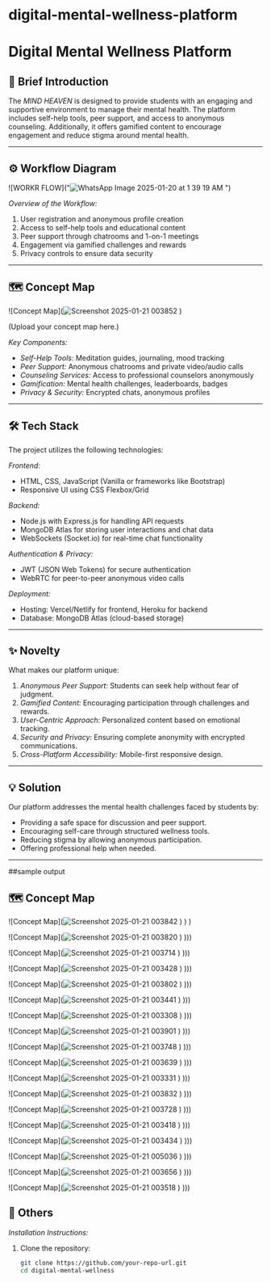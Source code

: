# digital-mental-wellness-platform
# Digital Mental Wellness Platform

## 📖 Brief Introduction  
The *MIND HEAVEN* is designed to provide students with an engaging and supportive environment to manage their mental health. The platform includes self-help tools, peer support, and access to anonymous counseling. Additionally, it offers gamified content to encourage engagement and reduce stigma around mental health.

---

## ⚙️ Workflow Diagram  
![WORKR FLOW]("![WhatsApp Image 2025-01-20 at 1 39 19 AM](https://github.com/user-attachments/assets/9216b549-f054-4a63-bd89-a06528ebc52a)
")

*Overview of the Workflow:*  
1. User registration and anonymous profile creation  
2. Access to self-help tools and educational content  
3. Peer support through chatrooms and 1-on-1 meetings  
4. Engagement via gamified challenges and rewards  
5. Privacy controls to ensure data security  

---

## 🗺️ Concept Map  
![Concept Map](![Screenshot 2025-01-21 003852](https://github.com/user-attachments/assets/12a5d43b-628a-4edd-b399-6c03163bcde6)
)  

(Upload your concept map here.)  

*Key Components:*  
- *Self-Help Tools:* Meditation guides, journaling, mood tracking  
- *Peer Support:* Anonymous chatrooms and private video/audio calls  
- *Counseling Services:* Access to professional counselors anonymously  
- *Gamification:* Mental health challenges, leaderboards, badges  
- *Privacy & Security:* Encrypted chats, anonymous profiles  

---

## 🛠️ Tech Stack  
The project utilizes the following technologies:  

*Frontend:*  
- HTML, CSS, JavaScript (Vanilla or frameworks like Bootstrap)  
- Responsive UI using CSS Flexbox/Grid  

*Backend:*  
- Node.js with Express.js for handling API requests  
- MongoDB Atlas for storing user interactions and chat data  
- WebSockets (Socket.io) for real-time chat functionality  

*Authentication & Privacy:*  
- JWT (JSON Web Tokens) for secure authentication  
- WebRTC for peer-to-peer anonymous video calls  

*Deployment:*  
- Hosting: Vercel/Netlify for frontend, Heroku for backend  
- Database: MongoDB Atlas (cloud-based storage)  

---

## ✨ Novelty  
What makes our platform unique:  
1. *Anonymous Peer Support:* Students can seek help without fear of judgment.  
2. *Gamified Content:* Encouraging participation through challenges and rewards.  
3. *User-Centric Approach:* Personalized content based on emotional tracking.  
4. *Security and Privacy:* Ensuring complete anonymity with encrypted communications.  
5. *Cross-Platform Accessibility:* Mobile-first responsive design.  

---

## 💡 Solution  
Our platform addresses the mental health challenges faced by students by:  
- Providing a safe space for discussion and peer support.  
- Encouraging self-care through structured wellness tools.  
- Reducing stigma by allowing anonymous participation.  
- Offering professional help when needed.  

---
##sample output
## 🗺️ Concept Map  
![Concept Map](![Screenshot 2025-01-21 003842](https://github.com/user-attachments/assets/9752608d-ca11-4c18-b3c3-ddf26e501ab6)
)
)
)  

![Concept Map](![Screenshot 2025-01-21 003820](https://github.com/user-attachments/assets/fbb3c8d3-9ae2-4e13-8dbd-95fc3984efa4)
)
)))

![Concept Map](![Screenshot 2025-01-21 003714](https://github.com/user-attachments/assets/24ad9a23-54c5-450e-91b9-42f76335ec2a)
)
)))

![Concept Map](![Screenshot 2025-01-21 003428](https://github.com/user-attachments/assets/7008d57d-51c8-455a-92c4-b8300c9efc57)
)
)))

![Concept Map](![Screenshot 2025-01-21 003802](https://github.com/user-attachments/assets/9e30f27f-c8c1-4e1c-aebd-2fc21a6ade52)
)
)))

![Concept Map](![Screenshot 2025-01-21 003441](https://github.com/user-attachments/assets/ec5f5cae-543b-4c48-9e4c-2111b5e92664)
)
)))

![Concept Map](![Screenshot 2025-01-21 003308](https://github.com/user-attachments/assets/12b3b31d-8532-40cb-a8e3-994aaf73b216)
)
)))

![Concept Map](![Screenshot 2025-01-21 003901](https://github.com/user-attachments/assets/0e01c247-621f-45a9-9e8e-7421fdaa3a71)
)
)))

![Concept Map](![Screenshot 2025-01-21 003748](https://github.com/user-attachments/assets/ff9afe95-e8f3-45d8-bfa2-11892b5d8206)
)
)))

![Concept Map](![Screenshot 2025-01-21 003639](https://github.com/user-attachments/assets/842c4883-fece-4807-811e-323de8976f25)
)
)))

![Concept Map](![Screenshot 2025-01-21 003331](https://github.com/user-attachments/assets/112271bc-f541-400b-9662-bd74965fd639)
)
)))

![Concept Map](![Screenshot 2025-01-21 003832](https://github.com/user-attachments/assets/d9441e8c-95d3-498b-a3f1-e6a548b0d75e)
)
)))

![Concept Map](![Screenshot 2025-01-21 003728](https://github.com/user-attachments/assets/a5e0a3dc-a592-4d85-b51f-f25871e55081)
)
)))

![Concept Map](![Screenshot 2025-01-21 003418](https://github.com/user-attachments/assets/8381a76e-03e8-43de-9f8c-ce93628d60ff)
)
)))

![Concept Map](![Screenshot 2025-01-21 003434](https://github.com/user-attachments/assets/1b35bc86-24dd-4cbd-b4a4-7f1bc61e9e23)
)
)))

![Concept Map](![Screenshot 2025-01-21 005036](https://github.com/user-attachments/assets/13940790-31fc-4da9-9af1-7825e6d50be6)
)
)))

![Concept Map](![Screenshot 2025-01-21 003656](https://github.com/user-attachments/assets/0ea78a4f-c382-4f80-814f-66dc3389268d)
)
)))

![Concept Map](![Screenshot 2025-01-21 003518](https://github.com/user-attachments/assets/f42b8951-1a09-4526-93b9-0a3fe725957e)
)
)))


## 📂 Others  
*Installation Instructions:*  
1. Clone the repository:  
   ```bash
   git clone https://github.com/your-repo-url.git
   cd digital-mental-wellness
